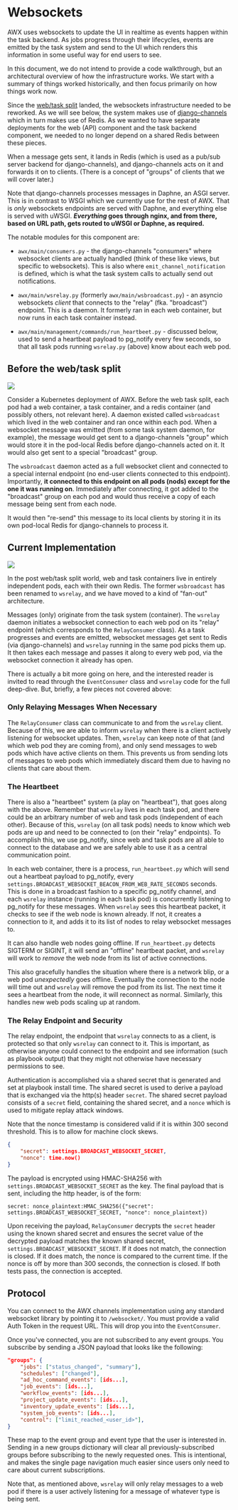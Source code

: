 # Websockets

AWX uses websockets to update the UI in realtime as events happen within the
task backend. As jobs progress through their lifecycles, events are emitted by
the task system and send to the UI which renders this information in some useful
way for end users to see.

In this document, we do not intend to provide a code walkthrough, but an
architectural overview of how the infrastructure works. We start with a summary
of things worked historically, and then focus primarily on how things work now.

Since the [web/task split](https://github.com/ansible/awx/pull/13423) landed,
the websockets infrastructure needed to be reworked. As we will see below, the
system makes use of
[django-channels](https://channels.readthedocs.io/en/stable/) which in turn
makes use of Redis. As we wanted to have separate deployments for the web (API)
component and the task backend component, we needed to no longer depend on a
shared Redis between these pieces.

When a message gets sent, it lands in Redis (which is used as a pub/sub server
backend for django-channels), and django-channels acts on it and forwards it on
to clients. (There is a concept of "groups" of clients that we will cover
later.)

Note that django-channels processes messages in Daphne, an ASGI server. This is
in contrast to WSGI which we currently use for the rest of AWX. That is *only*
websockets endpoints are served with Daphne, and everything else is served with
uWSGI. **_Everything_ goes through nginx, and from there, based on URL path,
gets routed to uWSGI or Daphne, as required.**

The notable modules for this component are:

* `awx/main/consumers.py` - the django-channels "consumers" where websocket
  clients are actually handled (think of these like views, but specific to
  websockets). This is also where `emit_channel_notification` is defined, which
  is what the task system calls to actually send out notifications.

* `awx/main/wsrelay.py` (formerly `awx/main/wsbroadcast.py`) - an asyncio
  websockets _client_ that connects to the "relay" (fka. "broadcast")
  endpoint. This is a daemon. It formerly ran in each web container, but now
  runs in each task container instead.

* `awx/main/management/commands/run_heartbeet.py` - discussed below, used to
  send a heartbeat payload to pg_notify every few seconds, so that all task
  pods running `wsrelay.py` (above) know about each web pod.

## Before the web/task split

<img src="img/websockets-old.png">

Consider a Kubernetes deployment of AWX. Before the web task split, each pod had
a web container, a task container, and a redis container (and possibly others,
not relevant here). A daemon existed called `wsbroadcast` which lived in the web
container and ran once within each pod. When a websocket message was emitted
(from some task system daemon, for example), the message would get sent to a
django-channels "group" which would store it in the pod-local Redis before
django-channels acted on it. It would also get sent to a special "broadcast"
group.

The `wsbroadcast` daemon acted as a full websocket client and connected to a
special internal endpoint (no end-user clients connected to this
endpoint). Importantly, **it connected to this endpoint on all pods (nods)
except for the one it was running on**. Immediately after connecting, it got
added to the "broadcast" group on each pod and would thus receive a copy of each
message being sent from each node.

It would then "re-send" this message to its local clients by storing it in its
own pod-local Redis for django-channels to process it.

## Current Implementation

<img src="img/websockets-new.png">

In the post web/task split world, web and task containers live in entirely
independent pods, each with their own Redis. The former `wsbroadcast` has been
renamed to `wsrelay`, and we have moved to a kind of "fan-out" architecture.

Messages (only) originate from the task system (container). The `wsrelay` daemon
initiates a websocket connection to each web pod on its "relay" endpoint (which
corresponds to the `RelayConsumer` class). As a task progresses and events are
emitted, websocket messages get sent to Redis (via django-channels) and
`wsrelay` running in the same pod picks them up. It then takes each message and
passes it along to every web pod, via the websocket connection it already has
open.

There is actually a bit more going on here, and the interested reader is invited
to read through the `EventConsumer` class and `wsrelay` code for the full
deep-dive. But, briefly, a few pieces not covered above:

### Only Relaying Messages When Necessary

The `RelayConsumer` class can communicate to and from the `wsrelay`
client. Because of this, we are able to inform `wsrelay` when there is a client
actively listening for websocket updates. Then, `wsrelay` can keep note of that
(and which web pod they are coming from), and only send messages to web pods
which have active clients on them. This prevents us from sending lots of
messages to web pods which immediately discard them due to having no clients
that care about them.

### The Heartbeet

There is also a "heartbeet" system (a play on "heartbeat"), that goes along with
the above. Remember that `wsrelay` lives in each task pod, and there could be an
arbitrary number of web and task pods (independent of each other). Because of
this, `wsrelay` (on all task pods) needs to know which web pods are up and need
to be connected to (on their "relay" endpoints). To accomplish this, we use
pg_notify, since web and task pods are all able to connect to the database and
we are safely able to use it as a central communication point.

In each web container, there is a process, `run_heartbeet.py` which will send
out a heartbeat payload to pg_notify, every
`settings.BROADCAST_WEBSOCKET_BEACON_FROM_WEB_RATE_SECONDS` seconds. This is
done in a broadcast fashion to a specific pg_notify channel, and each `wsrelay`
instance (running in each task pod) is concurrently listening to pg_notify for
these messages. When `wsrelay` sees this heartbeat packet, it checks to see if
the web node is known already. If not, it creates a connection to it, and adds
it to its list of nodes to relay websocket messages to.

It can also handle web nodes going offline. If `run_heartbeet.py` detects
SIGTERM or SIGINT, it will send an "offline" heartbeat packet, and `wsrelay`
will work to *remove* the web node from its list of active connections.

This also gracefully handles the situation where there is a network blip, or a
web pod *unexpectedly* goes offline. Eventually the connection to the node will
time out and `wsrelay` will remove the pod from its list. The next time it sees
a heartbeat from the node, it will reconnect as normal. Similarly, this handles
new web pods scaling up at random.

### The Relay Endpoint and Security

The relay endpoint, the endpoint that `wsrelay` connects to as a client, is
protected so that only `wsrelay` can connect to it. This is important, as
otherwise anyone could connect to the endpoint and see information (such as
playbook output) that they might not otherwise have necessary permissions to
see.

Authentication is accomplished via a shared secret that is generated and set at
playbook install time. The shared secret is used to derive a payload that is
exchanged via the http(s) header `secret`. The shared secret payload consists of
a `secret` field, containing the shared secret, and a `nonce` which is used to
mitigate replay attack windows.

Note that the nonce timestamp is considered valid if it is within 300 second
threshold. This is to allow for machine clock skews.

```json
{
    "secret": settings.BROADCAST_WEBSOCKET_SECRET,
    "nonce": time.now()
}
```

The payload is encrypted using HMAC-SHA256 with
`settings.BROADCAST_WEBSOCKET_SECRET` as the key. The final payload that is
sent, including the http header, is of the form:

`secret: nonce_plaintext:HMAC_SHA256({"secret": settings.BROADCAST_WEBSOCKET_SECRET, "nonce": nonce_plaintext})`

Upon receiving the payload, `RelayConsumer` decrypts the `secret` header using
the known shared secret and ensures the secret value of the decrypted payload
matches the known shared secret, `settings.BROADCAST_WEBSOCKET_SECRET`. If it
does not match, the connection is closed. If it does match, the nonce is
compared to the current time. If the nonce is off by more than 300 seconds, the
connection is closed. If both tests pass, the connection is accepted.

## Protocol

You can connect to the AWX channels implementation using any standard websocket
library by pointing it to `/websocket/`. You must provide a valid Auth Token in
the request URL. This will drop you into the `EventConsumer`.

Once you've connected, you are not subscribed to any event groups. You subscribe
by sending a JSON payload that looks like the following:

```json
"groups": {
    "jobs": ["status_changed", "summary"],
    "schedules": ["changed"],
    "ad_hoc_command_events": [ids...],
    "job_events": [ids...],
    "workflow_events": [ids...],
    "project_update_events": [ids...],
    "inventory_update_events": [ids...],
    "system_job_events": [ids...],
    "control": ["limit_reached_<user_id>"],
}
```

These map to the event group and event type that the user is interested
in. Sending in a new groups dictionary will clear all previously-subscribed
groups before subscribing to the newly requested ones. This is intentional, and
makes the single page navigation much easier since users only need to care about
current subscriptions.

Note that, as mentioned above, `wsrelay` will only relay messages to a web pod
if there is a user actively listening for a message of whatever type is being
sent.
